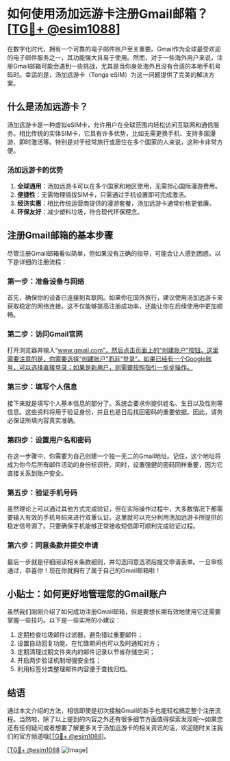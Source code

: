 # 如何使用汤加远游卡注册Gmail邮箱？[[TG💪+ @esim1088](https://t.me/s/esim1088)]

在数字化时代，拥有一个可靠的电子邮件账户至关重要。Gmail作为全球最受欢迎的电子邮件服务之一，其功能强大且易于使用。然而，对于一些海外用户来说，注册Gmail邮箱可能会遇到一些挑战，尤其是当你身处海外且没有合适的本地手机号码时。幸运的是，汤加远游卡（Tonga eSIM）为这一问题提供了完美的解决方案。

## 什么是汤加远游卡？

汤加远游卡是一种虚拟eSIM卡，允许用户在全球范围内轻松访问互联网和通信服务。相比传统的实体SIM卡，它具有许多优势，比如无需更换手机、支持多国漫游、即时激活等。特别是对于经常旅行或居住在多个国家的人来说，这种卡非常方便。

### 汤加远游卡的优势

1. **全球通用**：汤加远游卡可以在多个国家和地区使用，无需担心国际漫游费用。
2. **便捷性**：无需物理插拔SIM卡，只需通过手机设置即可完成激活。
3. **经济实惠**：相比传统运营商提供的漫游套餐，汤加远游卡通常价格更低廉。
4. **环保友好**：减少塑料垃圾，符合现代环保理念。

## 注册Gmail邮箱的基本步骤

尽管注册Gmail邮箱看似简单，但如果没有正确的指导，可能会让人感到困惑。以下是详细的注册流程：

### 第一步：准备设备与网络

首先，确保你的设备已连接到互联网。如果你在国外旅行，建议使用汤加远游卡来获取稳定的网络连接。这不仅能够提高注册成功率，还能让你在后续使用中更加顺畅。

### 第二步：访问Gmail官网

打开浏览器并输入“www.gmail.com”，然后点击页面上的“创建账户”按钮。这里需要注意的是，你需要选择“创建账户”而非“登录”。如果已经有一个Google账号，可以选择直接登录；如果是新用户，则需要按照指引一步步操作。

### 第三步：填写个人信息

接下来就是填写个人基本信息的部分了。系统会要求你提供姓名、生日以及性别等信息。这些资料将用于验证身份，并且也是日后找回密码的重要依据。因此，请务必保证所填内容真实准确。

### 第四步：设置用户名和密码

在这一步骤中，你需要为自己创建一个独一无二的Gmail地址。记住，这个地址将成为你今后所有邮件活动的身份标识符。同时，设置强健的密码同样重要，因为它直接关系到账户安全。

### 第五步：验证手机号码

虽然理论上可以通过其他方式完成验证，但在实际操作过程中，大多数情况下都需要输入有效的手机号码来进行双重认证。这里就可以充分利用汤加远游卡所提供的稳定信号源了。只要确保手机能够正常接收短信即可顺利完成验证过程。

### 第六步：同意条款并提交申请

最后一步就是仔细阅读相关条款细则，并勾选同意选项后提交申请表单。一旦审核通过，恭喜你！现在你就拥有了属于自己的Gmail邮箱啦！

## 小贴士：如何更好地管理您的Gmail账户

虽然我们刚刚介绍了如何成功注册Gmail邮箱，但是要想长期有效地使用它还需要掌握一些技巧。以下是一些实用的小建议：

1. 定期检查垃圾邮件过滤器，避免错过重要邮件；
2. 设置自动回复功能，在忙碌期间也可以及时通知对方；
3. 定期清理过期文件夹内的邮件记录以节省存储空间；
4. 开启两步验证机制增强安全性；
5. 利用标签分类整理邮件内容便于查找归档。

## 结语

通过本文介绍的方法，相信即使是初次接触Gmail的新手也能轻松搞定整个注册流程。当然啦，除了以上提到的内容之外还有很多细节方面值得探索发现呢～如果您还有任何疑问或者想要了解更多关于汤加远游卡的相关资讯的话，欢迎随时关注我们的官方频道哦[[TG💪+ @esim1088](https://t.me/s/esim1088)]。

[[TG💪+ @esim1088](https://t.me/s/esim1088) ![Image](https://i.postimg.cc/4NQfJmqS/Snipaste-2025-05-13-00-14-12.png)]